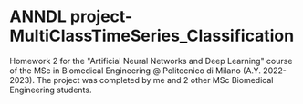 # ANNDL project-MultiClassTimeSeries_Classification

Homework 2 for the "Artificial Neural Networks and Deep Learning" course of the MSc in Biomedical Engineering @ Politecnico di Milano (A.Y. 2022-2023).
The project was completed by me and 2 other MSc Biomedical Engineering students.
